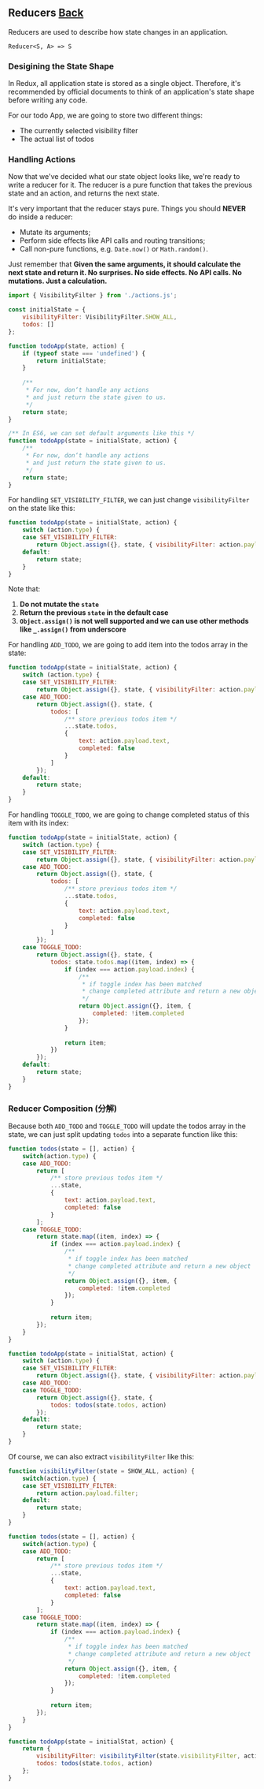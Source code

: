 ## Reducers [Back](./../react_redux.md)

Reducers are used to describe how state changes in an application.

`Reducer<S, A> => S`

### Desigining the State Shape

In Redux, all application state is stored as a single object. Therefore, it's recommended by official documents to think of an application's state shape before writing any code.

For our todo App, we are going to store two different things:

- The currently selected visibility filter
- The actual list of todos

### Handling Actions

Now that we've decided what our state object looks like, we're ready to write a reducer for it. The reducer is a pure function that takes the previous state and an action, and returns the next state.

It's very important that the reducer stays pure. Things you should **NEVER** do inside a reducer:

- Mutate its arguments;
- Perform side effects like API calls and routing transitions;
- Call non-pure functions, e.g. `Date.now()` or `Math.random()`.

Just remember that **Given the same arguments, it should calculate the next state and return it. No surprises. No side effects. No API calls. No mutations. Just a calculation.**

```js
import { VisibilityFilter } from './actions.js';

const initialState = {
    visibilityFilter: VisibilityFilter.SHOW_ALL,
    todos: []
};

function todoApp(state, action) {
    if (typeof state === 'undefined') {
        return initialState;
    }
    
    /**
     * For now, don‘t handle any actions
     * and just return the state given to us.
     */
    return state;
}

/** In ES6, we can set default arguments like this */
function todoApp(state = initialState, action) {
    /**
     * For now, don‘t handle any actions
     * and just return the state given to us.
     */
    return state;
}
```

For handling `SET_VISIBILITY_FILTER`, we can just change `visibilityFilter` on the state like this:

```js
function todoApp(state = initialState, action) {
    switch (action.type) {
    case SET_VISIBILITY_FILTER:
        return Object.assign({}, state, { visibilityFilter: action.payload.filter });
    default:
        return state;
    }
}
```

Note that:

1. **Do not mutate the `state`**
2. **Return the previous `state` in the default case**
3. **`Object.assign()` is not well supported and we can use other methods like `_.assign()` from underscore**

For handling `ADD_TODO`, we are going to add item into the todos array in the state:

```js
function todoApp(state = initialState, action) {
    switch (action.type) {
    case SET_VISIBILITY_FILTER:
        return Object.assign({}, state, { visibilityFilter: action.payload.filter });
    case ADD_TODO:
        return Object.assign({}, state, {
            todos: [
                /** store previous todos item */
                ...state.todos,
                {
                    text: action.payload.text,
                    completed: false
                }
            ]
        });
    default:
        return state;
    }
}
```

For handling `TOGGLE_TODO`, we are going to change completed status of this item with its index:

```js
function todoApp(state = initialState, action) {
    switch (action.type) {
    case SET_VISIBILITY_FILTER:
        return Object.assign({}, state, { visibilityFilter: action.payload.filter });
    case ADD_TODO:
        return Object.assign({}, state, {
            todos: [
                /** store previous todos item */
                ...state.todos,
                {
                    text: action.payload.text,
                    completed: false
                }
            ]
        });
    case TOGGLE_TODO:
        return Object.assign({}, state, {
            todos: state.todos.map((item, index) => {
                if (index === action.payload.index) {
                    /**
                     * if toggle index has been matched
                     * change completed attribute and return a new object
                     */
                    return Object.assign({}, item, {
                        completed: !item.completed
                    });
                }
                
                return item;
            })
        });
    default:
        return state;
    }
}
```

### Reducer Composition (分解)

Because both `ADD_TODO` and `TOGGLE_TODO` will update the todos array in the state, we can just split updating `todos` into a separate function like this:

```js
function todos(state = [], action) {
    switch(action.type) {
    case ADD_TODO:
        return [
            /** store previous todos item */
            ...state,
            {
                text: action.payload.text,
                completed: false
            }
        ];
    case TOGGLE_TODO:
        return state.map((item, index) => {
            if (index === action.payload.index) {
                /**
                 * if toggle index has been matched
                 * change completed attribute and return a new object
                 */
                return Object.assign({}, item, {
                    completed: !item.completed
                });
            }
            
            return item;
        });
    }
}

function todoApp(state = initialStat, action) {
    switch (action.type) {
    case SET_VISIBILITY_FILTER:
        return Object.assign({}, state, { visibilityFilter: action.payload.filter });
    case ADD_TODO:
    case TOGGLE_TODO:
        return Object.assign({}, state, {
            todos: todos(state.todos, action)
        });
    default:
        return state;
    }
}
```

Of course, we can also extract `visibilityFilter` like this:

```js
function visibilityFilter(state = SHOW_ALL, action) {
    switch(action.type) {
    case SET_VISIBILITY_FILTER:
        return action.payload.filter;
    default:
        return state;
    }
}

function todos(state = [], action) {
    switch(action.type) {
    case ADD_TODO:
        return [
            /** store previous todos item */
            ...state,
            {
                text: action.payload.text,
                completed: false
            }
        ];
    case TOGGLE_TODO:
        return state.map((item, index) => {
            if (index === action.payload.index) {
                /**
                 * if toggle index has been matched
                 * change completed attribute and return a new object
                 */
                return Object.assign({}, item, {
                    completed: !item.completed
                });
            }
            
            return item;
        });
    }
}

function todoApp(state = initialStat, action) {
    return {
        visibilityFilter: visibilityFilter(state.visibilityFilter, action),
        todos: todos(state.todos, action)
    };
}
```